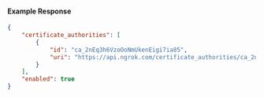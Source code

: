<!-- Code generated for API Clients. DO NOT EDIT. -->

#### Example Response

```json
{
	"certificate_authorities": [
		{
			"id": "ca_2nEq3h6VzoOoNmUkenEigi7ia85",
			"uri": "https://api.ngrok.com/certificate_authorities/ca_2nEq3h6VzoOoNmUkenEigi7ia85"
		}
	],
	"enabled": true
}
```
